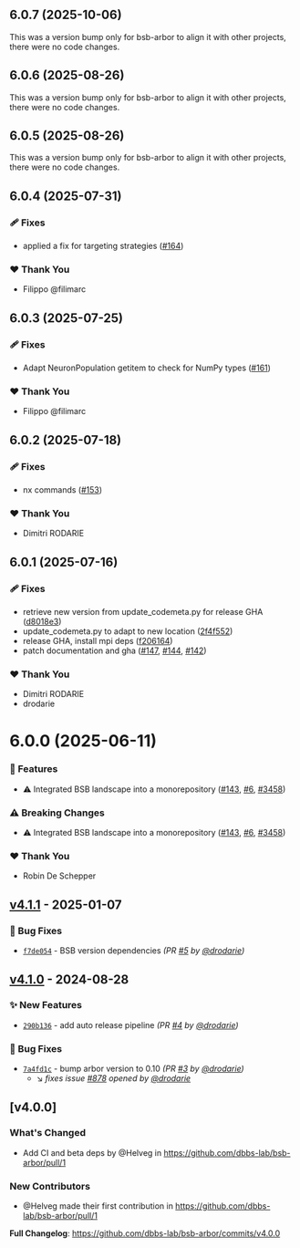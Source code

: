 ## 6.0.7 (2025-10-06)

This was a version bump only for bsb-arbor to align it with other projects, there were no code changes.

## 6.0.6 (2025-08-26)

This was a version bump only for bsb-arbor to align it with other projects, there were no code changes.

## 6.0.5 (2025-08-26)

This was a version bump only for bsb-arbor to align it with other projects, there were no code changes.

## 6.0.4 (2025-07-31)

### 🩹 Fixes

- applied a fix for targeting strategies ([#164](https://github.com/dbbs-lab/bsb/pull/164))

### ❤️ Thank You

- Filippo @filimarc

## 6.0.3 (2025-07-25)

### 🩹 Fixes

- Adapt NeuronPopulation getitem to check for NumPy types ([#161](https://github.com/dbbs-lab/bsb/pull/161))

### ❤️ Thank You

- Filippo @filimarc

## 6.0.2 (2025-07-18)

### 🩹 Fixes

- nx commands ([#153](https://github.com/dbbs-lab/bsb/pull/153))

### ❤️ Thank You

- Dimitri RODARIE

## 6.0.1 (2025-07-16)

### 🩹 Fixes

- retrieve new version from update_codemeta.py for release GHA ([d8018e3](https://github.com/dbbs-lab/bsb/commit/d8018e3))
- update_codemeta.py to adapt to new location ([2f4f552](https://github.com/dbbs-lab/bsb/commit/2f4f552))
- release GHA, install mpi deps ([f206164](https://github.com/dbbs-lab/bsb/commit/f206164))
- patch documentation and gha ([#147](https://github.com/dbbs-lab/bsb/pull/147), [#144](https://github.com/dbbs-lab/bsb/issues/144), [#142](https://github.com/dbbs-lab/bsb/issues/142))

### ❤️ Thank You

- Dimitri RODARIE
- drodarie

# 6.0.0 (2025-06-11)

### 🚀 Features

- ⚠️  Integrated BSB landscape into a monorepository ([#143](https://github.com/dbbs-lab/bsb/pull/143), [#6](https://github.com/dbbs-lab/bsb/issues/6), [#3458](https://github.com/dbbs-lab/bsb/issues/3458))

### ⚠️  Breaking Changes

- ⚠️  Integrated BSB landscape into a monorepository ([#143](https://github.com/dbbs-lab/bsb/pull/143), [#6](https://github.com/dbbs-lab/bsb/issues/6), [#3458](https://github.com/dbbs-lab/bsb/issues/3458))

### ❤️ Thank You

- Robin De Schepper

## [v4.1.1] - 2025-01-07
### :bug: Bug Fixes
- [`f7de054`](https://github.com/dbbs-lab/bsb-arbor/commit/f7de054c985ea1f41f81117e9951f35c558c700a) - BSB version dependencies *(PR [#5](https://github.com/dbbs-lab/bsb-arbor/pull/5) by [@drodarie](https://github.com/drodarie))*


## [v4.1.0] - 2024-08-28
### :sparkles: New Features
- [`290b136`](https://github.com/dbbs-lab/bsb-arbor/commit/290b136d47443b1357891463b5331f7f6dd38dfb) - add auto release pipeline *(PR [#4](https://github.com/dbbs-lab/bsb-arbor/pull/4) by [@drodarie](https://github.com/drodarie))*

### :bug: Bug Fixes
- [`7a4fd1c`](https://github.com/dbbs-lab/bsb-arbor/commit/7a4fd1ccf40de2484d9aa351578c36de4f378370) - bump arbor version to 0.10 *(PR [#3](https://github.com/dbbs-lab/bsb-arbor/pull/3) by [@drodarie](https://github.com/drodarie))*
  - :arrow_lower_right: *fixes issue [#878](https://github.com/dbbs-lab/bsb-core/issues/878) opened by [@drodarie](https://github.com/drodarie)*


## [v4.0.0]
### What's Changed
* Add CI and beta deps by @Helveg in https://github.com/dbbs-lab/bsb-arbor/pull/1

### New Contributors
* @Helveg made their first contribution in https://github.com/dbbs-lab/bsb-arbor/pull/1

**Full Changelog**: https://github.com/dbbs-lab/bsb-arbor/commits/v4.0.0

[v4.1.0]: https://github.com/dbbs-lab/bsb-arbor/compare/v4.0.0...v4.1.0
[v4.1.1]: https://github.com/dbbs-lab/bsb-arbor/compare/v4.1.0...v4.1.1
